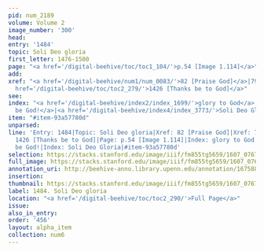 ```yaml
---
pid: num_2189
volume: Volume 2
image_number: '300'
head:
entry: '1484'
topic: Soli Deo gloria
first_letter: 1476-1500
page: "<a href='/digital-beehive/toc/toc1_104/'>p.54 [Image 1.114]</a>"
add:
xref: "<a href='/digital-beehive/num1/num_0083/'>82 [Praise God]</a>|791 [[PAGE_MISSING]]|<a
  href='/digital-beehive/toc/toc2_279/'>1426 [Thanks be to God]</a>"
see:
index: "<a href='/digital-beehive/index2/index_1699/'>glory to God</a>|<a href='/digital-beehive/index4/index_3056/'>praised
  be God!</a>|<a href='/digital-beehive/index4/index_3773/'>Soli Deo Gloria</a>"
item: "#item-93a57780d"
unparsed:
line: 'Entry: 1484|Topic: Soli Deo gloria|Xref: 82 [Praise God]|Xref: 791 [[PAGE_MISSING]]|Xref:
  1426 [Thanks be to God]|Page: p.54 [Image 1.114]|Index: glory to God|Index: praised
  be God!|Index: Soli Deo Gloria|#item-93a57780d'
selection: https://stacks.stanford.edu/image/iiif/fm855tg5659/1607_0767/929,3854,2786,1199/full/0/default.jpg
full_image: https://stacks.stanford.edu/image/iiif/fm855tg5659/1607_0767/full/full/0/default.jpg
annotation_uri: http://beehive-anno.library.upenn.edu/annotation/1675883582744
insertion:
thumbnail: https://stacks.stanford.edu/image/iiif/fm855tg5659/1607_0767/929,3854,600,180/250,/0/default.jpg
label: 1484. Soli Deo gloria
location: "<a href='/digital-beehive/toc/toc2_290/'>Full Page</a>"
issue:
also_in_entry:
order: '456'
layout: alpha_item
collection: num6
---
```

